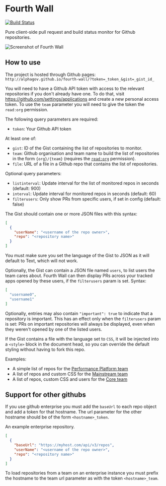 # Fourth Wall

[![Build Status](https://travis-ci.org/alphagov/fourth-wall.png)](https://travis-ci.org/alphagov/fourth-wall)

Pure client-side pull request and build status monitor for Github repositories.

![Screenshot of Fourth Wall](https://cloud.githubusercontent.com/assets/355033/6211416/6341db4e-b5d1-11e4-99d2-57b80a400a41.png)

## How to use

The project is hosted through Github pages:
`http://alphagov.github.io/fourth-wall/?token=_token_&gist=_gist_id_`

You will need to have a Github API token with access to the relevant
repositories if you don't already have one. To do that, visit
https://github.com/settings/applications and create a new personal
access token. To use the `team` parameter you will need to give the token
the `read:org` permission.

The following query parameters are required:
 - `token`: Your Github API token

 At least one of:
 - `gist`: ID of the Gist containing the list of repositories to monitor.
 - `team`: Github organisation and team name to build the list of repositories in the form `{org}/{team}` (requires the [`read:org`](https://developer.github.com/v3/orgs/) permission).
 - `file`: URL of a file in a Github repo that contains the list of repositories.

Optional query parameters:
 - `listinterval`: Update interval for the list of monitored repos in seconds (default: 900)
 - `interval`: Update interval for monitored repos in seconds (default: 60)
 - `filterusers`: Only show PRs from specific users, if set in config (default: false)

The Gist should contain one or more JSON files with this syntax:
```json
[
  {
    "userName": "<username of the repo owner>",
    "repo": "<repository name>"
  }
]
```

You must make sure you set the language of the Gist to JSON as it will
default to Text, which will not work.

Optionally, the Gist can contain a JSON file named `users`, to list
users the team cares about. Fourth Wall can then display PRs
across your tracked apps opened by these users, if the `filterusers` param is set. Syntax:
```json
[
  "username0",
  "username1"
]
```

Optionally, entries may also contain ```"important": true``` to indicate that a
repository is important.  This has an effect only when the `filterusers` param
is set: PRs on important repositories will always be displayed, even when they
weren't opened by one of the listed users.

If the Gist contains a file with the language set to `CSS`, it will be injected
into a `<style>` block in the document head, so you can override the default
styling without having to fork this repo.

Examples:

* A simple list of repos for the [Performance Platform team](https://gist.github.com/abersager/6449384)
* A list of repos and custom CSS for the [Mainstream team](https://gist.github.com/norm/7248264)
* A list of repos, custom CSS and users for the [Core team](https://gist.github.com/issyl0/70cf0c8f3d0b1ccd2f6e)

## Support for other githubs

If you use github enterprise you must add the `baseUrl` to each repo object and
add a token for that hostname. The url parameter for the other hostname should
 be of the form `<hostname>_token`.

An example enterprise repository.

```json
[
  {
    "baseUrl": "https://myhost.com/api/v3/repos",
    "userName": "<username of the repo owner>",
    "repo": "<repository name>"
  }
]
```

To load repositories from a team on an enterprise instance you must prefix the
hostname to the team url parameter as with the token `<hostname>_team`.
